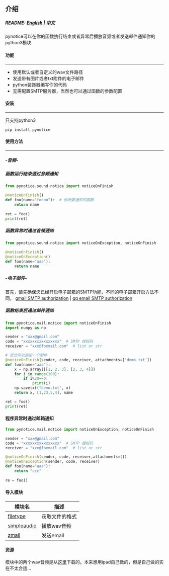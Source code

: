 ## 介绍
##### README:  [English](https://github.com/shaoeric/pynotice/blob/master/README.md) | [中文](https://github.com/shaoeric/pynotice/blob/master/README-cn.md)

pynotice可以在你的函数执行结束或者异常后播放音频或者发送邮件通知你的python3模块
#### 功能
___
- 使用默认或者自定义的wav文件路径
- 发送带有图片或者txt附件的电子邮件
- python装饰器编写你的代码
- 无需配置SMTP服务器，当然也可以通过函数的参数配置

#### 安装
___
只支持python3 
```
pip install pynotice
```

#### 使用方法
___
##### -音频-
##### 函数运行结束通过音频通知
```python
from pynotice.sound.notice import noticeOnFinish

@noticeOnFinish()
def foo(name="foooo"):  # 你所要通知的函数
    return name
   
ret = foo()
print(ret)
```
##### 函数异常时通过音频通知
```python
from pynotice.sound.notice import noticeOnException, noticeOnFinish

@noticeOnFinish()
@noticeOnException()
def foo(name="aaa"):
    return name
```

##### -电子邮件-

首先，请先确保您已经开启电子邮箱的SMTP功能，不同的电子邮箱开启方法不同。 [gmail SMTP authorization](https://www.digitalocean.com/community/tutorials/how-to-use-google-s-smtp-server) | [qq email SMTP authorization](https://jingyan.baidu.com/article/6079ad0eb14aaa28fe86db5a.html)

##### 函数结束后通过邮件通知
```python
from pynotice.mail.notice import noticeOnFinish
import numpy as np

sender = "xxx@gmail.com"
code = "xxxxxxxxxxxxxxxx"  # SMTP 授权码 
receiver = "xxx@foxmail.com"  # list or str

# 您也可以指定一个附件
@noticeOnFinish(sender, code, receiver, attachments=['demo.txt']) 
def foo(name="aaa"):
    x = np.array([[1, 2, 3], [2, 3, 4]])
    for i in range(100):
        if i%20==0:
            print(i)
    np.savetxt("demo.txt", x)
    return x, [1,23,5,4], name

ret = foo()
print(ret)
```

#### 程序异常时通过邮箱通知
```python
from pynotice.mail.notice import noticeOnException, noticeOnFinish

sender = "xxx@gmail.com"
code = "xxxxxxxxxxxxxxxx"  # SMTP 授权码 
receiver = "xxx@foxmail.com"  # list or str

@noticeOnFinish(sender, code, receiver,attachments=[])
@noticeOnException(sender, code, receiver)
def foo(name="aaa"):
    return "ccc"
   
re = foo()
```

#### 导入模块
| 模块名 | 描述 |
| -----  | ----------- |
| [filetype](https://pypi.org/project/filetype/) | 获取文件的格式 |
| [simpleaudio](https://pypi.org/project/simpleaudio/1.0.2/) | 播放wav音频 | 
| [zmail](https://pypi.org/project/zmail/) | 发送email |

#### 资源
模块中的两个wav音频是从[这里](http://www.aigei.com/sound/class/)下载的。本来想用ipad自己做的，但是自己做的实在不太合适...